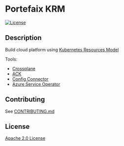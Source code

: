 # Portefaix KRM

[![License](https://img.shields.io/badge/License-Apache%202.0-blue.svg)](https://opensource.org/licenses/Apache-2.0)

## Description

Build cloud platform using [Kubernetes Resources Model](https://github.com/kubernetes/community/blob/master/contributors/design-proposals/architecture/resource-management.md)

Tools:

* [Crossplane](https://crossplane.io)
* [ACK](https://aws-controllers-k8s.github.io/community/)
* [Config Connector](https://cloud.google.com/config-connector/docs/overview)
* [Azure Service Operator](https://github.com/Azure/azure-service-operator)


## Contributing

See [CONTRIBUTING.md](./CONTRIBUTING.md)

## License

[Apache 2.0 License](./LICENSE)